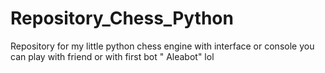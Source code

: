 # Repository_Chess_Python
Repository for my little python chess engine with interface or console
    you can play with friend or with first bot " Aleabot" lol

